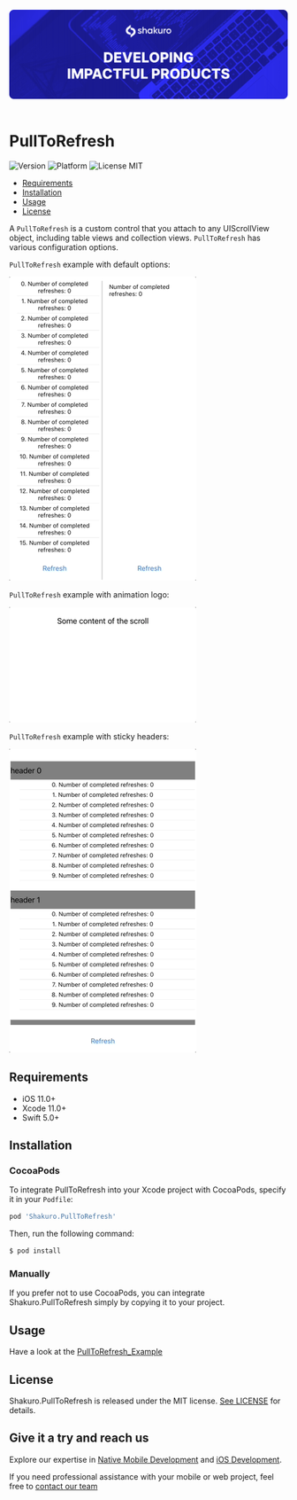 ![Shakuro PullToRefresh](Resources/title_image.png)
<br><br>
# PullToRefresh
![Version](https://img.shields.io/badge/version-1.0.0-blue.svg)
![Platform](https://img.shields.io/badge/platform-iOS-lightgrey.svg)
![License MIT](https://img.shields.io/badge/license-MIT-green.svg)

- [Requirements](#requirements)
- [Installation](#installation)
- [Usage](#usage)
- [License](#license)

A `PullToRefresh` is a custom control that you attach to any UIScrollView object, including table views and collection views. `PullToRefresh` has various configuration options.

`PullToRefresh` example with default options:

![](Resources/pull_to_refresh_example_1.gif)

`PullToRefresh` example with animation logo:

![](Resources/pull_to_refresh_example_2.gif)

`PullToRefresh` example with sticky headers:

![](Resources/pull_to_refresh_example_3.gif)

## Requirements

- iOS 11.0+
- Xcode 11.0+
- Swift 5.0+

## Installation

### CocoaPods

To integrate PullToRefresh into your Xcode project with CocoaPods, specify it in your `Podfile`:

```ruby
pod 'Shakuro.PullToRefresh'
```

Then, run the following command:

```bash
$ pod install
```

### Manually

If you prefer not to use CocoaPods, you can integrate Shakuro.PullToRefresh simply by copying it to your project.

## Usage

Have a look at the [PullToRefresh_Example](https://github.com/shakurocom/PullToRefresh/tree/master/PullToRefresh_Example)

## License

Shakuro.PullToRefresh is released under the MIT license. [See LICENSE](https://github.com/shakurocom/PullToRefresh/blob/master/LICENSE.md) for details.

## Give it a try and reach us

Explore our expertise in <a href="https://shakuro.com/services/native-mobile-development/?utm_source=github&utm_medium=repository&utm_campaign=pull-to-refresh">Native Mobile Development</a> and <a href="https://shakuro.com/services/ios-dev/?utm_source=github&utm_medium=repository&utm_campaign=pull-to-refresh">iOS Development</a>.</p>

If you need professional assistance with your mobile or web project, feel free to <a href="https://shakuro.com/get-in-touch/?utm_source=github&utm_medium=repository&utm_campaign=pull-to-refresh">contact our team</a>
